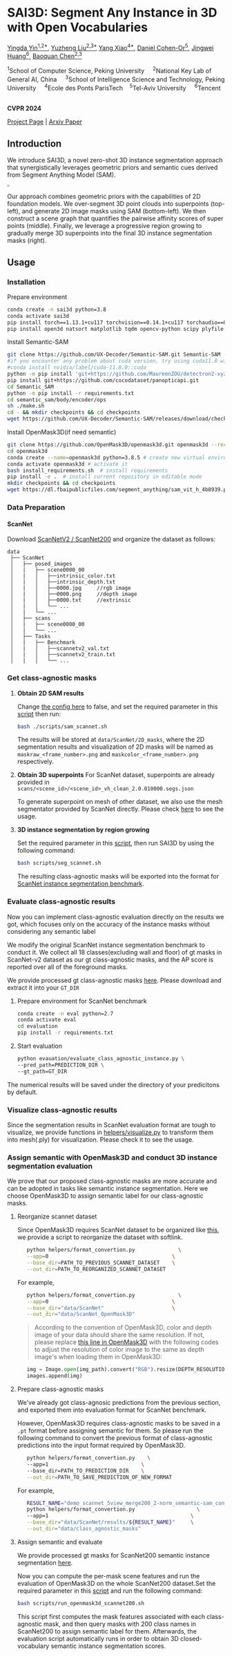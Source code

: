 # SAI3D: Segment Any Instance in 3D with Open Vocabularies

 [Yingda Yin<sup>1,2*</sup>](https://yd-yin.github.io/), [Yuzheng Liu<sup>2,3*</sup>](https://github.com/Ly-kc/) [Yang Xiao<sup>4*</sup>](https://youngxiao13.github.io/), [Daniel Cohen-Or<sup>5</sup>](https://danielcohenor.com/), [Jingwei Huang<sup>6</sup>](https://cs.stanford.edu/people/jingweih/), [Baoquan Chen<sup>2,3</sup>](http://cfcs.pku.edu.cn/baoquan/)

<sup>1</sup>School of Computer Science, Peking University &nbsp; &nbsp;
<sup>2</sup>National Key Lab of General AI, China &nbsp; &nbsp; 
<sup>3</sup>School of Intelligence Science and Technology, Peking University &nbsp; &nbsp; 
<sup>4</sup>Ecole des Ponts ParisTech&nbsp; &nbsp;           <sup>5</sup>Tel-Aviv University &nbsp; &nbsp;
<sup>6</sup>Tencent &nbsp; &nbsp;

**CVPR 2024**

[Project Page](https://yd-yin.github.io/SAI3D/) | [Arxiv Paper](https://arxiv.org/abs/2312.11557)

## Introduction

We introduce SAI3D, a novel zero-shot 3D instance segmentation approach that synergistically leverages geometric priors and semantic cues derived from Segment Anything Model (SAM). 

<img src="assets\pipeline.png" style="zoom: 33%;" />

Our approach combines geometric priors with the capabilities of 2D foundation models. We over-segment 3D point clouds into superpoints (top-left), and generate 2D image masks using SAM (bottom-left). We then construct a scene graph that quantifies the pairwise affinity scores of super points (middle). Finally, we leverage a progressive region growing to gradually merge 3D superpoints into the final 3D instance segmentation masks (right).

## Usage

### Installation

Prepare environment

```bash
conda create -n sai3d python=3.8
conda activate sai3d
pip install torch==1.13.1+cu117 torchvision==0.14.1+cu117 torchaudio==0.13.1 --extra-index-url https://download.pytorch.org/whl/cu117
pip install open3d natsort matplotlib tqdm opencv-python scipy plyfile
```

Install Semantic-SAM

```bash
git clone https://github.com/UX-Decoder/Semantic-SAM.git Semantic-SAM --recursive
#if you encounter any problem about cuda version, try using cuda11.8 with the following command
#conda install nvidia/label/cuda-11.8.0::cuda  
python -m pip install 'git+https://github.com/MaureenZOU/detectron2-xyz.git'
pip install git+https://github.com/cocodataset/panopticapi.git
cd Semantic_SAM
python -m pip install -r requirements.txt
cd semantic_sam/body/encoder/ops
sh ./make.sh
cd - && mkdir checkpoints && cd checkpoints
wget https://github.com/UX-Decoder/Semantic-SAM/releases/download/checkpoint/swinl_only_sam_many2many.pth
```

Install OpenMask3D(if need semantic)
```bash
git clone https://github.com/OpenMask3D/openmask3d.git openmask3d --recursive
cd openmask3d
conda create --name=openmask3d python=3.8.5 # create new virtual environment
conda activate openmask3d # activate it
bash install_requirements.sh  # install requirements
pip install -e .  # install current repository in editable mode
mkdir checkpoints && cd checkpoints
wget https://dl.fbaipublicfiles.com/segment_anything/sam_vit_h_4b8939.pth  #download SAM ckpt
```

### Data Preparation

#### ScanNet
Download [ScanNetV2 / ScanNet200](https://github.com/ScanNet/ScanNet) and organize the dataset as follows:
 
```
data
 ├── ScanNet
 │   ├── posed_images
 │   |   ├── scene0000_00
 │   |   │   ├──intrinsic_color.txt   
 │   |   │   ├──intrinsic_depth.txt   
 │   |   │   ├──0000.jpg     //rgb image
 │   |   │   ├──0000.png     //depth image
 │   |   │   ├──0000.txt     //extrinsic
 │   |   │   └── ...
 │   |   └── ...
 │   ├── scans
 │   |   ├── scene0000_00
 │   |   └── ...
 │   ├── Tasks
 │   |   ├── Benchmark
 │   |   │   ├──scannetv2_val.txt  
 │   |   │   ├──scannetv2_train.txt  
 │   |   │   └── ...
```



### Get class-agnostic masks

1. **Obtain 2D SAM results**
   
   Change [the config here](https://github.com/UX-Decoder/Semantic-SAM/blob/e3b9/configs/semantic_sam_only_sa-1b_swinL.yaml#L42) to false, and set the required parameter in this [script](scripts/sam_scannet.sh) then run:
   ```bash
   bash ./scripts/sam_scannet.sh
   ```

   The results will be stored at `data/ScanNet/2D_masks`, where the 2D segmentation results and visualization of 2D masks will be named as `maskraw_<frame_number>.png` and `maskcolor_<frame_number>.png` respectively.

2. **Obtain 3D superpoints**
   For ScanNet dataset, superpoints are already provided in `scans/<scene_id>/<scene_id>_vh_clean_2.0.010000.segs.json`

   To generate superpoint on mesh of other dataset, we also use the mesh segmentator provided by ScanNet directly. Please check [here](https://github.com/ScanNet/ScanNet/tree/master/Segmentator) to see the usage.


3. **3D instance segmentation by region growing**

   Set the required parameter in this [script](scripts/seg_scannet.sh), then run SAI3D by using the following command:
   
   ```bash
   bash scripts/seg_scannet.sh
   ```

   The resulting class-agnostic masks will be exported into the format for [ScanNet instance segmentation benchmark](https://github.com/ScanNet/ScanNet/blob/master/BenchmarkScripts/3d_evaluation/evaluate_semantic_instance.py).



### Evaluate class-agnostic results
   Now you can implement class-agnostic evaluation directly on the results we got, which focuses only on the accuracy of the instance masks without considering any semantic label

   We modify the original ScanNet instance segmentation benchmark to conduct it. We collect all 18 classes(excluding wall and floor) of gt masks in ScanNet-v2 dataset as our gt class-agnostic masks, and the AP score is reported over all of the foreground masks. 

   We provide processed gt class-agnostic masks [here](https://drive.google.com/file/d/1VwDtNTCzPEbQaK7xmG6KXzHvAicKDIc_/view?usp=sharing). Please download and extract it into your `GT_DIR`

   1. Prepare environment for ScanNet benchmark
      ```bash
      conda create -n eval python=2.7
      conda activate eval
      cd evaluation
      pip install -r requirements.txt
      ```
   2. Start evaluation
      ```bash
      python evauation/evaluate_class_agnostic_instance.py \
      --pred_path=PREDICTION_DIR \
      --gt_path=GT_DIR
      ```

   The numerical results will be saved under the directory of your predicitons by default.

### Visualize class-agnostic results
   Since the segmentation results in ScanNet evaluation format are tough to visualize, we provide functions in [helpers/visualize.py](helpers/visualize.py) to transform them into mesh(.ply) for visualization. Please check it to see the usage.

### Assign semantic with OpenMask3D and conduct 3D instance segmentation evaluation
   We prove that our proposed class-agnostic masks are more accurate and can be adopted in tasks like semantic instance segmentation. Here we choose OpenMask3D to assign semantic label for our class-agnostic masks.

   1. Reorganize scannet dataset 

      Since OpenMask3D requires ScanNet dataset to be organized like [this](https://github.com/OpenMask3D/openmask3d/blob/fb9b/README.md?plain=1#L148-L168), we provide a script to reorganize the dataset with softlink.  
      ```bash
         python helpers/format_convertion.py              \
         --app=0                                        \
         --base_dir=PATH_TO_PREVIOUS_SCANNET_DATASET    \
         --out_dir=PATH_TO_REORGANIZED_SCANNET_DATASET
      ```
      For example, 
      ```bash
         python helpers/format_convertion.py              \
         --app=0                                        \
         --base_dir="data/ScanNet"                      \
         --out_dir="data/ScanNet_OpenMask3D"
      ```
      > According to the convention of OpenMask3D, color and depth image of your data should share the same resolution. If not, please replace [this line in OpenMask3D](https://github.com/OpenMask3D/openmask3d/blob/6488/openmask3d/data/load.py#L73) with the following codes to adjust the resolution of color image to the same as depth image's when loading them in OpenMask3D:
      ```python
         img = Image.open(img_path).convert("RGB").resize(DEPTH_RESOLUTION,Image.BILINEAR)
         images.append(img)
      ```

   2. Prepare class-agnostic masks

      We've already got class-agnosic predictions from the previous section, and exported them into evaluation format for ScanNet benchmark.

      However, OpenMask3D requires class-agnostic masks to be saved in a `.pt` format before assigning semantic for them. So please run the following command to convert the previous format of class-agnostic predictions into the input format required by OpenMask3D. 

      ```bash
         python helpers/format_convertion.py    \ 
         --app=1                              \   
         --base_dir=PATH_TO_PREDICTION_DIR    \
         --out_dir=PATH_TO_SAVE_PREDICTION_OF_NEW_FORMAT
      ```
      For example,
      ```bash
         RESULT_NAME="demo_scannet_5view_merge200_2-norm_semantic-sam_connect(0.9,0.5,5)_depth2"
         python helpers/format_convertion.py                    \     
         --app=1                                              \
         --base_dir="data/ScanNet/results/${RESULT_NAME}"     \
         --out_dir="data/class_agnostic_masks"
      ```

   3. Assign semantic and evaluate
   
      We provide processed gt masks for ScanNet200 semantic instance segmentation [here](https://drive.google.com/file/d/1FYjzh6U8Em9BrKSw8f1OppgmeKtk1Ude/view?usp=sharing). 

      Now you can compute the per-mask scene features and run the evaluation of OpenMask3D on the whole ScanNet200 dataset.Set the required parameter in this [script](scripts/run_openmask3d_scannet200.sh) and run the following command:
      
      ```bash
      bash scripts/run_openmask3d_scannet200.sh
      ```

      This script first computes the mask features associated with each class-agnostic mask, and then query masks with 200 class names in ScanNet200 to assign semantic label for them. Afterwards, the evaluation script automatically runs in order to obtain 3D closed-vocabulary semantic instance segmentation scores.
